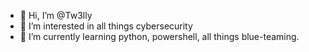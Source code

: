 - 👋 Hi, I’m @Tw3lly
- 👀 I’m interested in all things cybersecurity
- 🌱 I’m currently learning python, powershell, all things blue-teaming. 






<!---
Tw3lly/Tw3lly is a ✨ special ✨ repository because its `README.md` (this file) appears on your GitHub profile.
You can click the Preview link to take a look at your changes.
--->
